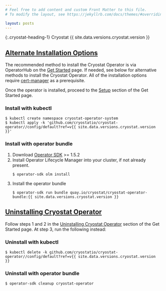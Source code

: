 ```yaml
---
# Feel free to add content and custom Front Matter to this file.
# To modify the layout, see https://jekyllrb.com/docs/themes/#overriding-theme-defaults

layout: posts
---
```


{:.cryostat-heading-1}
Cryostat {{ site.data.versions.cryostat.version }}

## [Alternate Installation Options](#alternate-installation-options)

The recommended method to install the Cryostat Operator is via OperatorHub on the [Get Started](/get-started) page. If needed, see below for alternative methods to install the Cryostat Operator. All of the installation options require [cert-manager](/get-started#install-cert-manager) as a prerequisite.

Once the operator is installed, proceed to the [Setup](/get-started#setup) section of the Get Started page.

### Install with kubectl
```
$ kubectl create namespace cryostat-operator-system
$ kubectl apply -k 'github.com/cryostatio/cryostat-operator//config/default?ref=v{{ site.data.versions.cryostat.version }}'
```

### Install with operator bundle
1. Download [Operator SDK](https://github.com/operator-framework/operator-sdk/releases/tag/v1.5.2) >= 1.5.2
2. Install Operator Lifecycle Manager into your cluster, if not already present.
    ```
    $ operator-sdk olm install
    ```
3. Install the operator bundle
    ```
    $ operator-sdk run bundle quay.io/cryostat/cryostat-operator-bundle:{{ site.data.versions.cryostat.version }}
    ```

## [Uninstalling Cryostat Operator](#uninstalling-cryostat-operator)
Follow steps 1 and 2 in the [Uninstalling Cryostat Operator](/get-started#uninstalling-cryostat-operator) section of the Get Started page. At step 3, run the following instead:

### Uninstall with kubectl
```
$ kubectl delete -k github.com/cryostatio/cryostat-operator//config/default?ref=v{{ site.data.versions.cryostat.version }}
```
### Uninstall with operator bundle
```
$ operator-sdk cleanup cryostat-operator
```